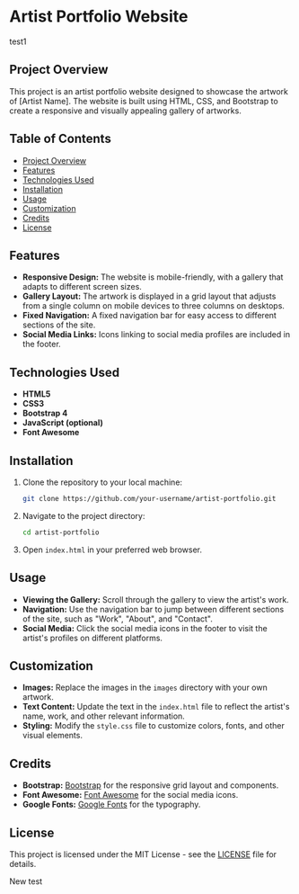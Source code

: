 # Artist Portfolio Website
test1
## Project Overview

This project is an artist portfolio website designed to showcase the artwork of [Artist Name]. The website is built using HTML, CSS, and Bootstrap to create a responsive and visually appealing gallery of artworks.

## Table of Contents

- [Project Overview](#project-overview)
- [Features](#features)
- [Technologies Used](#technologies-used)
- [Installation](#installation)
- [Usage](#usage)
- [Customization](#customization)
- [Credits](#credits)
- [License](#license)

## Features

- **Responsive Design:** The website is mobile-friendly, with a gallery that adapts to different screen sizes.
- **Gallery Layout:** The artwork is displayed in a grid layout that adjusts from a single column on mobile devices to three columns on desktops.
- **Fixed Navigation:** A fixed navigation bar for easy access to different sections of the site.
- **Social Media Links:** Icons linking to social media profiles are included in the footer.

## Technologies Used

- **HTML5**
- **CSS3**
- **Bootstrap 4**
- **JavaScript (optional)**
- **Font Awesome**

## Installation

1. Clone the repository to your local machine:
    ```bash
    git clone https://github.com/your-username/artist-portfolio.git
    ```
2. Navigate to the project directory:
    ```bash
    cd artist-portfolio
    ```
3. Open `index.html` in your preferred web browser.

## Usage

- **Viewing the Gallery:** Scroll through the gallery to view the artist's work.
- **Navigation:** Use the navigation bar to jump between different sections of the site, such as "Work", "About", and "Contact".
- **Social Media:** Click the social media icons in the footer to visit the artist's profiles on different platforms.

## Customization

- **Images:** Replace the images in the `images` directory with your own artwork.
- **Text Content:** Update the text in the `index.html` file to reflect the artist's name, work, and other relevant information.
- **Styling:** Modify the `style.css` file to customize colors, fonts, and other visual elements.

## Credits

- **Bootstrap:** [Bootstrap](https://getbootstrap.com/) for the responsive grid layout and components.
- **Font Awesome:** [Font Awesome](https://fontawesome.com/) for the social media icons.
- **Google Fonts:** [Google Fonts](https://fonts.google.com/) for the typography.

## License

This project is licensed under the MIT License - see the [LICENSE](LICENSE) file for details.

New test
